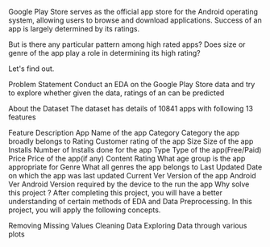 Google Play Store serves as the official app store for the Android operating system, allowing users to browse and download applications. Success of an app is largely determined by its ratings.

But is there any particular pattern among high rated apps? Does size or genre of the app play a role in determining its high rating?

Let's find out.

Problem Statement
Conduct an EDA on the Google Play Store data and try to explore whether given the data, ratings of an can be predicted

About the Dataset
The dataset has details of 10841 apps with following 13 features

Feature	Description
App	Name of the app
Category	Category the app broadly belongs to
Rating	Customer rating of the app
Size	Size of the app
Installs	Number of Installs done for the app
Type	Type of the app(Free/Paid)
Price	Price of the app(if any)
Content Rating	What age group is the app appropriate for
Genre	What all genres the app belongs to
Last Updated	Date on which the app was last updated
Current Ver	Version of the app
Android Ver	Android Version required by the device to the run the app
Why solve this project ?
After completing this project, you will have a better understanding of certain methods of EDA and Data Preprocessing. In this project, you will apply the following concepts.

Removing Missing Values
Cleaning Data
Exploring Data through various plots